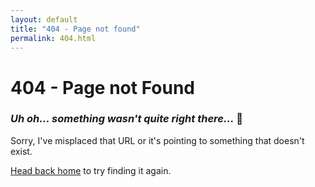 ```yaml
---
layout: default
title: "404 - Page not found"
permalink: 404.html
---
```


# 404 - Page not Found
### *Uh oh... something wasn't quite right there...* :face_with_head_bandage:

Sorry, I've misplaced that URL or it's pointing to something that doesn't exist. 

<a href="{{ site.baseurl }}/">Head back home</a> to try finding it again.